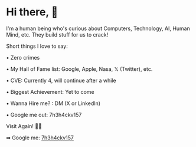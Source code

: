 # Hi there, 👋  

I'm a human being who's curious about Computers, Technology, AI, Human Mind, etc. They build stuff for us to crack! 

Short things I love to say: 

• Zero crimes

• My Hall of Fame list: Google, Apple, Nasa, 𝕏 (Twitter), etc.

• CVE: Currently 4, will continue after a while 

• Biggest Achievement: Yet to come
 
• Wanna Hire me? : DM (X or LinkedIn)

• Google me out: 7h3h4ckv157

Visit Again! 🤝🏻

➡  Google me: <a href="https://google.com/search?q=7h3h4ckv157">7h3h4ckv157</a>
